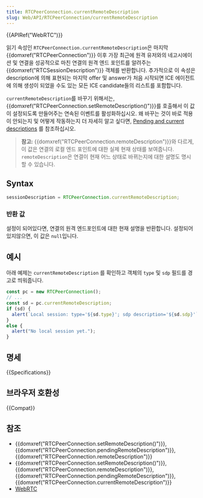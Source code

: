 ```yaml
---
title: RTCPeerConnection.currentRemoteDescription
slug: Web/API/RTCPeerConnection/currentRemoteDescription
---
```


{{APIRef("WebRTC")}}

읽기 속성인 `RTCPeerConnection.currentRemoteDescription`은 마지막 {{domxref("RTCPeerConnection")}} 이후 가장 최근에 원격 유저와의 네고시에이션 및 연결을 성공적으로 마친 연결의 원격 엔드 포인트를 알려주는 {{domxref("RTCSessionDescription")}} 객체를 반환합니다. 추가적으로 이 속성은 description에 의해 표현되는 마지막 offer 및 answer가 처음 시작되면 ICE 에이전트에 의해 생성이 되었을 수도 있는 모든 ICE candidate들의 리스트를 포함합니다.

`currentRemoteDescription`를 바꾸기 위해서는, {{domxref("RTCPeerConnection.setRemoteDescription()")}}를 호출해서 이 값이 설정되도록 만들어주는 연속된 이벤트를 활성화하십시오. 왜 바꾸는 것이 바로 적용이 안되는지 및 어떻게 작동하는지 더 자세히 알고 싶다면, [Pending and current descriptions](/en-US/docs/Web/API/WebRTC_API/Connectivity) 를 참조하십시오.

> **참고:** {{domxref("RTCPeerConnection.remoteDescription")}}와 다르게, 이 값은 연결의 로컬 엔드 포인트에 대한 실제 현재 상태를 보여줍니다. `remoteDescription`은 연결이 현재 어느 상태로 바뀌는지에 대한 설명도 명시 할 수 있습니다.

## Syntax

```js
sessionDescription = RTCPeerConnection.currentRemoteDescription;
```

### 반환 값

설정이 되어있다면, 연결의 원격 엔드포인트에 대한 현재 설명을 반환합니다. 설정되어있지않으면, 이 값은 `null`입니다.

## 예시

아래 예제는 `currentRemoteDescription` 를 확인하고 객체의 `type` 및 `sdp` 필드를 경고로 띄워줍니다.

```js
const pc = new RTCPeerConnection();
// ...
const sd = pc.currentRemoteDescription;
if (sd) {
  alert(`Local session: type='${sd.type}'; sdp description='${sd.sdp}'`);
}
else {
  alert("No local session yet.");
}
```

## 명세

{{Specifications}}

## 브라우저 호환성

{{Compat}}

## 참조

- {{domxref("RTCPeerConnection.setRemoteDescription()")}}, {{domxref("RTCPeerConnection.pendingRemoteDescription")}}, {{domxref("RTCPeerConnection.remoteDescription")}}
- {{domxref("RTCPeerConnection.setRemoteDescription()")}}, {{domxref("RTCPeerConnection.remoteDescription")}}, {{domxref("RTCPeerConnection.pendingRemoteDescription")}}, {{domxref("RTCPeerConnection.currentRemoteDescription")}}
- [WebRTC](/en-US/docs/Web/API/WebRTC_API)
